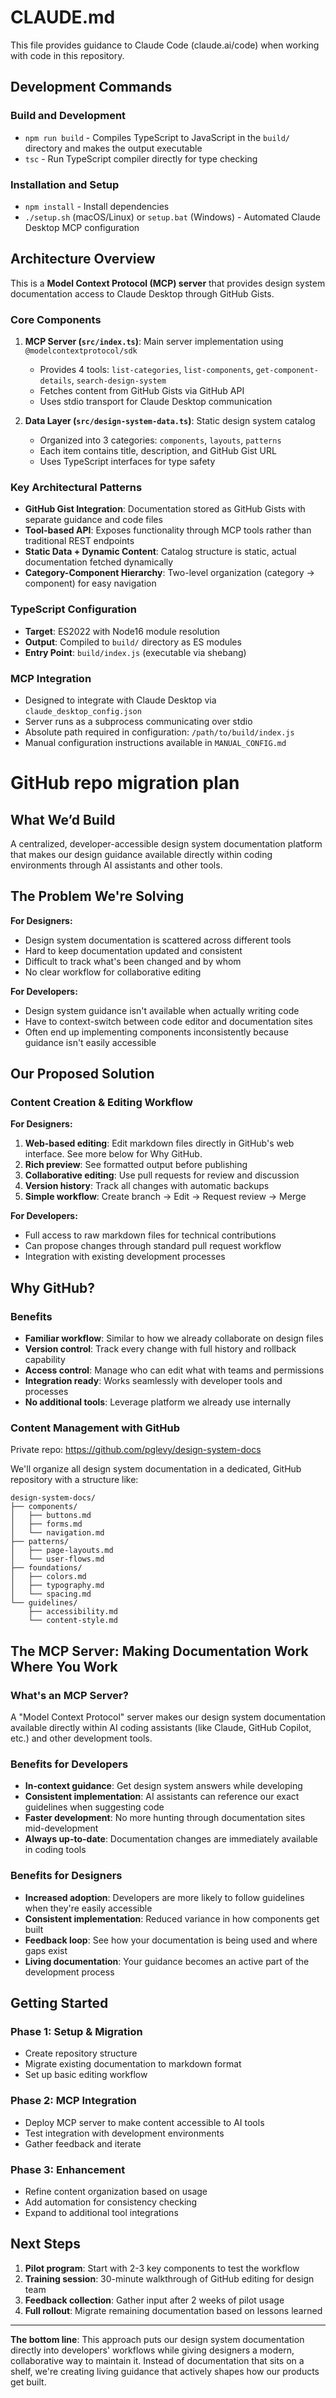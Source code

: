 # CLAUDE.md

This file provides guidance to Claude Code (claude.ai/code) when working with code in this repository.

## Development Commands

### Build and Development
- `npm run build` - Compiles TypeScript to JavaScript in the `build/` directory and makes the output executable
- `tsc` - Run TypeScript compiler directly for type checking

### Installation and Setup
- `npm install` - Install dependencies
- `./setup.sh` (macOS/Linux) or `setup.bat` (Windows) - Automated Claude Desktop MCP configuration

## Architecture Overview

This is a **Model Context Protocol (MCP) server** that provides design system documentation access to Claude Desktop through GitHub Gists.

### Core Components

1. **MCP Server (`src/index.ts`)**: Main server implementation using `@modelcontextprotocol/sdk`
   - Provides 4 tools: `list-categories`, `list-components`, `get-component-details`, `search-design-system`
   - Fetches content from GitHub Gists via GitHub API
   - Uses stdio transport for Claude Desktop communication

2. **Data Layer (`src/design-system-data.ts`)**: Static design system catalog
   - Organized into 3 categories: `components`, `layouts`, `patterns`
   - Each item contains title, description, and GitHub Gist URL
   - Uses TypeScript interfaces for type safety

### Key Architectural Patterns

- **GitHub Gist Integration**: Documentation stored as GitHub Gists with separate guidance and code files
- **Tool-based API**: Exposes functionality through MCP tools rather than traditional REST endpoints
- **Static Data + Dynamic Content**: Catalog structure is static, actual documentation fetched dynamically
- **Category-Component Hierarchy**: Two-level organization (category → component) for easy navigation

### TypeScript Configuration

- **Target**: ES2022 with Node16 module resolution
- **Output**: Compiled to `build/` directory as ES modules
- **Entry Point**: `build/index.js` (executable via shebang)

### MCP Integration

- Designed to integrate with Claude Desktop via `claude_desktop_config.json`
- Server runs as a subprocess communicating over stdio
- Absolute path required in configuration: `/path/to/build/index.js`
- Manual configuration instructions available in `MANUAL_CONFIG.md`

# GitHub repo migration plan

## **What We’d Build**

A centralized, developer-accessible design system documentation platform that makes our design guidance available directly within coding environments through AI assistants and other tools.

## **The Problem We're Solving**

**For Designers:**

- Design system documentation is scattered across different tools  
- Hard to keep documentation updated and consistent  
- Difficult to track what's been changed and by whom  
- No clear workflow for collaborative editing

**For Developers:**

- Design system guidance isn't available when actually writing code  
- Have to context-switch between code editor and documentation sites  
- Often end up implementing components inconsistently because guidance isn't easily accessible

## **Our Proposed Solution**

### **Content Creation & Editing Workflow**

**For Designers:**

1. **Web-based editing**: Edit markdown files directly in GitHub's web interface. See more below for Why GitHub.  
2. **Rich preview**: See formatted output before publishing  
3. **Collaborative editing**: Use pull requests for review and discussion  
4. **Version history**: Track all changes with automatic backups  
5. **Simple workflow**: Create branch → Edit → Request review → Merge

**For Developers:**

- Full access to raw markdown files for technical contributions  
- Can propose changes through standard pull request workflow  
- Integration with existing development processes

## **Why GitHub?**

### **Benefits**

- **Familiar workflow**: Similar to how we already collaborate on design files   
- **Version control**: Track every change with full history and rollback capability  
- **Access control**: Manage who can edit what with teams and permissions   
- **Integration ready**: Works seamlessly with developer tools and processes   
- **No additional tools**: Leverage platform we already use internally

### **Content Management with GitHub**

Private repo: https://github.com/pglevy/design-system-docs

We'll organize all design system documentation in a dedicated, GitHub repository with a structure like:

```
design-system-docs/
├── components/
│   ├── buttons.md
│   ├── forms.md
│   └── navigation.md
├── patterns/
│   ├── page-layouts.md
│   └── user-flows.md
├── foundations/
│   ├── colors.md
│   ├── typography.md
│   └── spacing.md
└── guidelines/
    ├── accessibility.md
    └── content-style.md
```

## **The MCP Server: Making Documentation Work Where You Work**

### **What's an MCP Server?**

A "Model Context Protocol" server makes our design system documentation available directly within AI coding assistants (like Claude, GitHub Copilot, etc.) and other development tools.

### **Benefits for Developers**

- **In-context guidance**: Get design system answers while developing  
- **Consistent implementation**: AI assistants can reference our exact guidelines when suggesting code  
- **Faster development**: No more hunting through documentation sites mid-development  
- **Always up-to-date**: Documentation changes are immediately available in coding tools

### **Benefits for Designers**

- **Increased adoption**: Developers are more likely to follow guidelines when they're easily accessible  
- **Consistent implementation**: Reduced variance in how components get built  
- **Feedback loop**: See how your documentation is being used and where gaps exist  
- **Living documentation**: Your guidance becomes an active part of the development process

## **Getting Started**

### **Phase 1: Setup & Migration**

- Create repository structure  
- Migrate existing documentation to markdown format  
- Set up basic editing workflow

### **Phase 2: MCP Integration**

- Deploy MCP server to make content accessible to AI tools  
- Test integration with development environments  
- Gather feedback and iterate

### **Phase 3: Enhancement**

- Refine content organization based on usage  
- Add automation for consistency checking  
- Expand to additional tool integrations

## **Next Steps**

1. **Pilot program**: Start with 2-3 key components to test the workflow  
2. **Training session**: 30-minute walkthrough of GitHub editing for design team  
3. **Feedback collection**: Gather input after 2 weeks of pilot usage  
4. **Full rollout**: Migrate remaining documentation based on lessons learned

---

**The bottom line**: This approach puts our design system documentation directly into developers' workflows while giving designers a modern, collaborative way to maintain it. Instead of documentation that sits on a shelf, we're creating living guidance that actively shapes how our products get built.